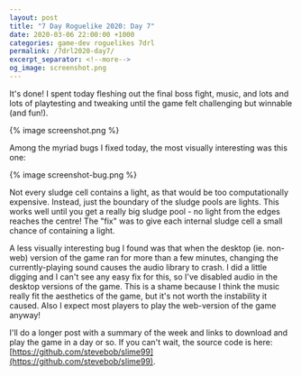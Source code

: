```yaml
---
layout: post
title: "7 Day Roguelike 2020: Day 7"
date: 2020-03-06 22:00:00 +1000
categories: game-dev roguelikes 7drl
permalink: /7drl2020-day7/
excerpt_separator: <!--more-->
og_image: screenshot.png
---
```


It's done! I spent today fleshing out the final boss fight, music, and lots and lots of playtesting and tweaking
until the game felt challenging but winnable (and fun!).

{% image screenshot.png %}

<!--more-->

Among the myriad bugs I fixed today, the most visually interesting was this one:

{% image screenshot-bug.png %}

Not every sludge cell contains a light, as that would be too computationally expensive.
Instead, just the boundary of the sludge pools are lights. This works well until you
get a really big sludge pool - no light from the edges reaches the centre!
The "fix" was to give each internal sludge cell a small chance of containing a light.

A less visually interesting bug I found was that when the desktop (ie. non-web) version
of the game ran for more than a few minutes, changing the currently-playing sound
causes the audio library to crash. I did a little digging and I can't see any easy fix
for this, so I've disabled audio in the desktop versions of the game. This is a shame
because I think the music really fit the aesthetics of the game, but it's not worth
the instability it caused. Also I expect most players to play the web-version of the
game anyway!

I'll do a longer post with a summary of the week and links to download and play the
game in a day or so.
If you can't wait, the source code is here: [https://github.com/stevebob/slime99](https://github.com/stevebob/slime99).
